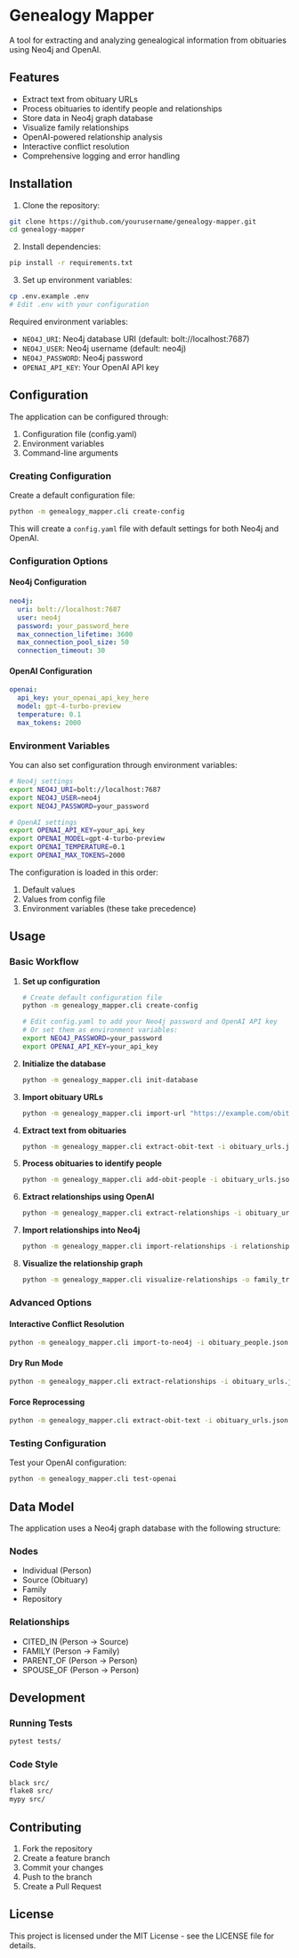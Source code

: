 # Genealogy Mapper

A tool for extracting and analyzing genealogical information from obituaries using Neo4j and OpenAI.

## Features

- Extract text from obituary URLs
- Process obituaries to identify people and relationships
- Store data in Neo4j graph database
- Visualize family relationships
- OpenAI-powered relationship analysis
- Interactive conflict resolution
- Comprehensive logging and error handling

## Installation

1. Clone the repository:
```bash
git clone https://github.com/yourusername/genealogy-mapper.git
cd genealogy-mapper
```

2. Install dependencies:
```bash
pip install -r requirements.txt
```

3. Set up environment variables:
```bash
cp .env.example .env
# Edit .env with your configuration
```

Required environment variables:
- `NEO4J_URI`: Neo4j database URI (default: bolt://localhost:7687)
- `NEO4J_USER`: Neo4j username (default: neo4j)
- `NEO4J_PASSWORD`: Neo4j password
- `OPENAI_API_KEY`: Your OpenAI API key

## Configuration

The application can be configured through:
1. Configuration file (config.yaml)
2. Environment variables
3. Command-line arguments

### Creating Configuration

Create a default configuration file:
```bash
python -m genealogy_mapper.cli create-config
```

This will create a `config.yaml` file with default settings for both Neo4j and OpenAI.

### Configuration Options

#### Neo4j Configuration
```yaml
neo4j:
  uri: bolt://localhost:7687
  user: neo4j
  password: your_password_here
  max_connection_lifetime: 3600
  max_connection_pool_size: 50
  connection_timeout: 30
```

#### OpenAI Configuration
```yaml
openai:
  api_key: your_openai_api_key_here
  model: gpt-4-turbo-preview
  temperature: 0.1
  max_tokens: 2000
```

### Environment Variables

You can also set configuration through environment variables:

```bash
# Neo4j settings
export NEO4J_URI=bolt://localhost:7687
export NEO4J_USER=neo4j
export NEO4J_PASSWORD=your_password

# OpenAI settings
export OPENAI_API_KEY=your_api_key
export OPENAI_MODEL=gpt-4-turbo-preview
export OPENAI_TEMPERATURE=0.1
export OPENAI_MAX_TOKENS=2000
```

The configuration is loaded in this order:
1. Default values
2. Values from config file
3. Environment variables (these take precedence)

## Usage

### Basic Workflow

1. **Set up configuration**
   ```bash
   # Create default configuration file
   python -m genealogy_mapper.cli create-config
   
   # Edit config.yaml to add your Neo4j password and OpenAI API key
   # Or set them as environment variables:
   export NEO4J_PASSWORD=your_password
   export OPENAI_API_KEY=your_api_key
   ```

2. **Initialize the database**
   ```bash
   python -m genealogy_mapper.cli init-database
   ```

3. **Import obituary URLs**
   ```bash
   python -m genealogy_mapper.cli import-url "https://example.com/obituary"
   ```

4. **Extract text from obituaries**
   ```bash
   python -m genealogy_mapper.cli extract-obit-text -i obituary_urls.json
   ```

5. **Process obituaries to identify people**
   ```bash
   python -m genealogy_mapper.cli add-obit-people -i obituary_urls.json
   ```

6. **Extract relationships using OpenAI**
   ```bash
   python -m genealogy_mapper.cli extract-relationships -i obituary_urls.json -o relationships_analysis.json
   ```

7. **Import relationships into Neo4j**
   ```bash
   python -m genealogy_mapper.cli import-relationships -i relationships_analysis.json
   ```

8. **Visualize the relationship graph**
   ```bash
   python -m genealogy_mapper.cli visualize-relationships -o family_tree.png
   ```

### Advanced Options

#### Interactive Conflict Resolution
```bash
python -m genealogy_mapper.cli import-to-neo4j -i obituary_people.json --interactive
```

#### Dry Run Mode
```bash
python -m genealogy_mapper.cli extract-relationships -i obituary_urls.json --dry-run
```

#### Force Reprocessing
```bash
python -m genealogy_mapper.cli extract-obit-text -i obituary_urls.json --force-rescrape
```

### Testing Configuration

Test your OpenAI configuration:
```bash
python -m genealogy_mapper.cli test-openai
```

## Data Model

The application uses a Neo4j graph database with the following structure:

### Nodes
- Individual (Person)
- Source (Obituary)
- Family
- Repository

### Relationships
- CITED_IN (Person -> Source)
- FAMILY (Person -> Family)
- PARENT_OF (Person -> Person)
- SPOUSE_OF (Person -> Person)

## Development

### Running Tests
```bash
pytest tests/
```

### Code Style
```bash
black src/
flake8 src/
mypy src/
```

## Contributing

1. Fork the repository
2. Create a feature branch
3. Commit your changes
4. Push to the branch
5. Create a Pull Request

## License

This project is licensed under the MIT License - see the LICENSE file for details.
